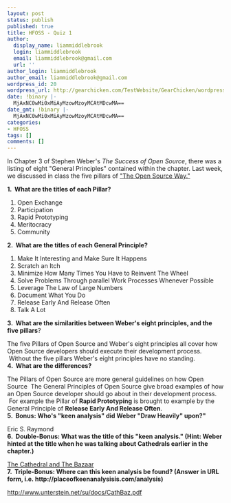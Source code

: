 ```yaml
---
layout: post
status: publish
published: true
title: HFOSS - Quiz 1
author:
  display_name: liammiddlebrook
  login: liammiddlebrook
  email: liammiddlebrook@gmail.com
  url: ''
author_login: liammiddlebrook
author_email: liammiddlebrook@gmail.com
wordpress_id: 20
wordpress_url: http://gearchicken.com/TestWebsite/GearChicken/wordpress/?p=20
date: !binary |-
  MjAxNC0wMi0xMiAyMzowMzoyMCAtMDcwMA==
date_gmt: !binary |-
  MjAxNC0wMi0xMiAyMzowMzoyMCAtMDcwMA==
categories:
- HFOSS
tags: []
comments: []
---
```

<p>In Chapter 3 of Stephen Weber's <em>The Success of Open Source</em>, there was a listing of eight "General Principles" contained within the chapter. Last week, we discussed in class the five pillars of <a href="http://opensource.com/open-source-way" target="_blank">"The Open Source Way."</a></p>
<p><strong>1.  What are the titles of each Pillar?</strong></p>
<ol>
<li>Open Exchange</li>
<li>Participation</li>
<li>Rapid Prototyping</li>
<li>Meritocracy</li>
<li>Community</li>
</ol>
<p><strong>2.  What are the titles of each General Principle?</strong></p>
<ol>
<li>Make It Interesting and Make Sure It Happens</li>
<li>Scratch an Itch</li>
<li>Minimize How Many Times You Have to Reinvent The Wheel</li>
<li>Solve Problems Through parallel Work Processes Whenever Possible</li>
<li>Leverage The Law of Large Numbers</li>
<li>Document What You Do</li>
<li>Release Early And Release Often</li>
<li>Talk A Lot</li>
</ol>
<p><strong>3.  What are the similarities between Weber's eight principles, and the five pillars</strong>?</p>
<p>The five Pillars of Open Source and Weber's eight principles all cover how Open Source developers should execute their development process.  Without the five pillars Weber's eight principles have no standing.<br />
<strong>4.  What are the differences?</strong></p>
<p>The Pillars of Open Source are more general guidelines on how Open Source  The General Principles of Open Source give broad examples of how an Open Source developer should go about in their development process.  For example the Pillar of <strong>Rapid Prototyping</strong> is brought to example by the General Principle of <strong>Release Early And Release Often</strong>.<br />
<strong>5.  Bonus: Who's "keen analysis" did Weber "Draw Heavily" upon?"</strong></p>
<p>Eric S. Raymond<br />
<strong>6.  Double-Bonus: What was the title of this "keen analysis." (Hint: Weber hinted at the title when he was talking about Cathedrals earlier in the chapter.)</strong></p>
<p><span style="text-decoration: underline;">The Cathedral and The Bazaar</span><br />
<strong>7.  Triple-Bonus: Where can this keen analysis be found? (Answer in URL form, i.e. http://placeofkeenanalysisis.com/analysis)</strong></p>
<p><a href="http://www.unterstein.net/su/docs/CathBaz.pdf">http://www.unterstein.net/su/docs/CathBaz.pdf</a></p>
<p>&nbsp;</p>
